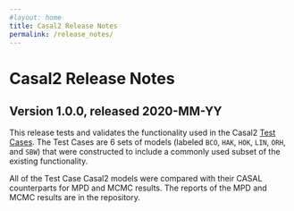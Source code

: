 ```yaml
---
#layout: home
title: Casal2 Release Notes
permalink: /release_notes/
---
```


# Casal2 Release Notes

## Version 1.0.0, released 2020-MM-YY

This release tests and validates the functionality used in the Casal2 [Test Cases](https://github.com/NIWAFisheriesModelling/Casal2/tree/master/TestCases/primary). The Test Cases are 6 sets of models (labeled `BCO`, `HAK`, `HOK`, `LIN`, `ORH`, and `SBW`) that were constructed to include a commonly used subset of the existing functionality.

All of the Test Case Casal2 models were compared with their CASAL counterparts for MPD and MCMC results. The reports of the MPD and MCMC results are in the repository.
